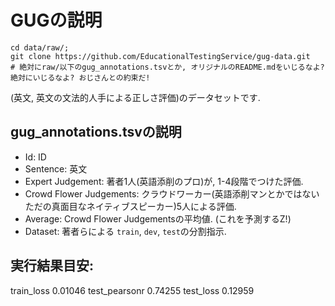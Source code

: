 # GUGの説明

```shell
cd data/raw/;
git clone https://github.com/EducationalTestingService/gug-data.git
# 絶対にraw/以下のgug_annotations.tsvとか, オリジナルのREADME.mdをいじるなよ? 絶対にいじるなよ? おじさんとの約束だ!
```

(英文, 英文の文法的人手による正しさ評価)のデータセットです.
  
## gug_annotations.tsvの説明

- Id: ID
- Sentence: 英文
- Expert Judgement: 著者1人(英語添削のプロ)が, 1-4段階でつけた評価.
- Crowd Flower Judgements: クラウドワーカー(英語添削マンとかではないただの真面目なネイティブスピーカー)5人による評価.
- Average: Crowd Flower Judgementsの平均値. (これを予測するZ!)
- Dataset: 著者らによる `train`, `dev`, `test`の分割指示.

## 実行結果目安:

train_loss 0.01046
test_pearsonr 0.74255
test_loss 0.12959
